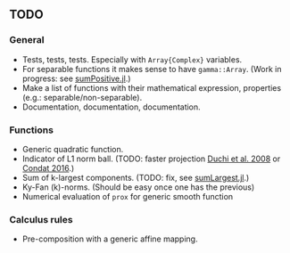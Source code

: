 ## TODO

### General

* Tests, tests, tests. Especially with `Array{Complex}` variables.
* For separable functions it makes sense to have `gamma::Array`. (Work in progress: see [sumPositive.jl](https://github.com/kul-forbes/ProximalOperators.jl/blob/master/src/functions/sumPositive.jl).)
* Make a list of functions with their mathematical expression, properties (e.g.: separable/non-separable).
* Documentation, documentation, documentation.

### Functions

* Generic quadratic function.
* Indicator of L1 norm ball. (TODO: faster projection [Duchi et al. 2008](http://dl.acm.org/citation.cfm?id=1390191) or [Condat 2016](http://link.springer.com/article/10.1007/s10107-015-0946-6).)
* Sum of k-largest components. (TODO: fix, see [sumLargest.jl](https://github.com/kul-forbes/ProximalOperators.jl/blob/master/src/functions/sumLargest.jl).)
* Ky-Fan (k)-norms. (Should be easy once one has the previous)
* Numerical evaluation of `prox` for generic smooth function

### Calculus rules

* Pre-composition with a generic affine mapping.
